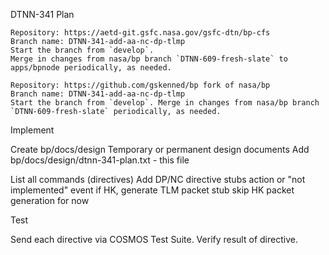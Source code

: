 DTNN-341 Plan

```
Repository: https://aetd-git.gsfc.nasa.gov/gsfc-dtn/bp-cfs
Branch name: DTNN-341-add-aa-nc-dp-tlmp
Start the branch from `develop`.
Merge in changes from nasa/bp branch `DTNN-609-fresh-slate` to apps/bpnode periodically, as needed.

Repository: https://github.com/gskenned/bp fork of nasa/bp
Branch name: DTNN-341-add-aa-nc-dp-tlmp
Start the branch from `develop`. Merge in changes from nasa/bp branch `DTNN-609-fresh-slate` periodically, as needed.
```

Implement

Create bp/docs/design
  Temporary or permanent design documents
  Add bp/docs/design/dtnn-341-plan.txt - this file

List all commands (directives)
  Add DP/NC directive stubs
    action or "not implemented" event
    if HK, generate TLM packet stub
	skip HK packet generation for now

Test

Send each directive via COSMOS Test Suite.
  Verify result of directive.
